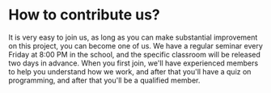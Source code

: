 # How to contribute us?
It is very easy to join us, as long as you can make substantial improvement on this project, you can become one of us.
We have a regular seminar every Friday at 8:00 PM in the school, and the specific classroom will be released two days in advance.
When you first join, we'll have experienced members to help you understand how we work, and after that you'll have a quiz on programming, and after that you'll be a qualified member.
